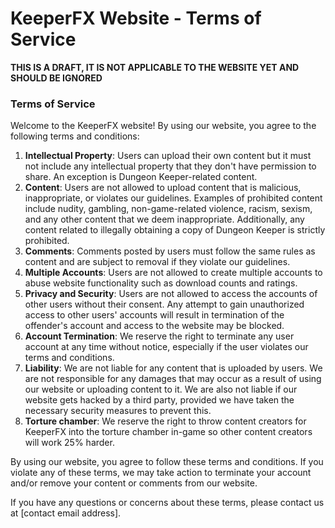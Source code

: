 KeeperFX Website - Terms of Service
===================================

**THIS IS A DRAFT, IT IS NOT APPLICABLE TO THE WEBSITE YET AND SHOULD BE IGNORED**



### Terms of Service

Welcome to the KeeperFX website! By using our website, you agree to the following terms and conditions:

1. **Intellectual Property**: Users can upload their own content but it must not include any intellectual property that they don't have permission to share. An exception is Dungeon Keeper-related content.
2. **Content**: Users are not allowed to upload content that is malicious, inappropriate, or violates our guidelines. Examples of prohibited content include nudity, gambling, non-game-related violence, racism, sexism, and any other content that we deem inappropriate. Additionally, any content related to illegally obtaining a copy of Dungeon Keeper is strictly prohibited.
3. **Comments**: Comments posted by users must follow the same rules as content and are subject to removal if they violate our guidelines.
4. **Multiple Accounts**: Users are not allowed to create multiple accounts to abuse website functionality such as download counts and ratings.
5. **Privacy and Security**: Users are not allowed to access the accounts of other users without their consent. Any attempt to gain unauthorized access to other users' accounts will result in termination of the offender's account and access to the website may be blocked.
6. **Account Termination**: We reserve the right to terminate any user account at any time without notice, especially if the user violates our terms and conditions.
7. **Liability**: We are not liable for any content that is uploaded by users. We are not responsible for any damages that may occur as a result of using our website or uploading content to it. We are also not liable if our website gets hacked by a third party, provided we have taken the necessary security measures to prevent this.
8. **Torture chamber**: We reserve the right to throw content creators for KeeperFX into the torture chamber in-game so other content creators will work 25% harder.

By using our website, you agree to follow these terms and conditions. If you violate any of these terms, we may take action to terminate your account and/or remove your content or comments from our website.

If you have any questions or concerns about these terms, please contact us at [contact email address].
